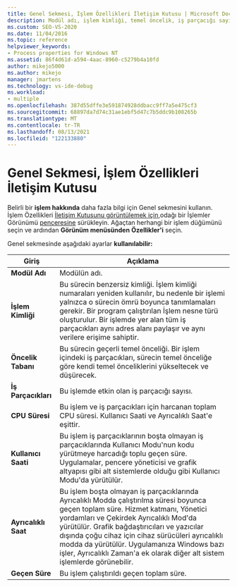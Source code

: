 ```yaml
---
title: Genel Sekmesi, İşlem Özellikleri İletişim Kutusu | Microsoft Docs
description: Modül adı, işlem kimliği, temel öncelik, iş parçacığı sayısı, CPU süresi, kullanıcı saati ve geçen süre gibi bir işlem hakkında bilgi için Genel sekmesini görüntüleyin.
ms.custom: SEO-VS-2020
ms.date: 11/04/2016
ms.topic: reference
helpviewer_keywords:
- Process properties for Windows NT
ms.assetid: 86f4d61d-a594-4aac-8960-c5279b4a10fd
author: mikejo5000
ms.author: mikejo
manager: jmartens
ms.technology: vs-ide-debug
ms.workload:
- multiple
ms.openlocfilehash: 387d55dffe3e591874928ddbacc9ff7a5e475cf3
ms.sourcegitcommit: 68897da7d74c31ae1ebf5d47c7b5ddc9b108265b
ms.translationtype: MT
ms.contentlocale: tr-TR
ms.lasthandoff: 08/13/2021
ms.locfileid: "122133880"
---
```

# <a name="general-tab-process-properties-dialog-box"></a>Genel Sekmesi, İşlem Özellikleri İletişim Kutusu
Belirli bir **işlem hakkında** daha fazla bilgi için Genel sekmesini kullanın. İşlem Özellikleri [İletişim Kutusunu görüntülemek için,](../debugger/process-properties-dialog-box.md)odağı bir İşlemler Görünümü [penceresine](../debugger/processes-view.md) sürükleyin. Ağaçtan herhangi bir işlem düğümünü seçin ve ardından **Görünüm menüsünden** **Özellikler'i** seçin.

 Genel sekmesinde aşağıdaki ayarlar **kullanılabilir:**

|Giriş|Açıklama|
|-----------|-----------------|
|**Modül Adı**|Modülün adı.|
|**İşlem Kimliği**|Bu sürecin benzersiz kimliği. İşlem kimliği numaraları yeniden kullanılır, bu nedenle bir işlemi yalnızca o sürecin ömrü boyunca tanımlamaları gerekir. Bir program çalıştırılan İşlem nesne türü oluşturulur. Bir işlemde yer alan tüm iş parçacıkları aynı adres alanı paylaşır ve aynı verilere erişime sahiptir.|
|**Öncelik Tabanı**|Bu sürecin geçerli temel önceliği. Bir işlem içindeki iş parçacıkları, sürecin temel önceliğe göre kendi temel önceliklerini yükseltecek ve düşürecek.|
|**İş Parçacıkları**|Bu işlemde etkin olan iş parçacığı sayısı.|
|**CPU Süresi**|Bu işlem ve iş parçacıkları için harcanan toplam CPU süresi. Kullanıcı Saati ve Ayrıcalıklı Saat'e eşittir.|
|**Kullanıcı Saati**|Bu işlem iş parçacıklarının boşta olmayan iş parçacıklarında Kullanıcı Modu'nun kodu yürütmeye harcadığı toplu geçen süre. Uygulamalar, pencere yöneticisi ve grafik altyapısı gibi alt sistemlerde olduğu gibi Kullanıcı Modu'da yürütülür.|
|**Ayrıcalıklı Saat**|Bu işlem boşta olmayan iş parçacıklarında Ayrıcalıklı Modda çalıştırılma süresi boyunca geçen toplam süre. Hizmet katmanı, Yönetici yordamları ve Çekirdek Ayrıcalıklı Mod'da yürütülür. Grafik bağdaştırıcıları ve yazıcılar dışında çoğu cihaz için cihaz sürücüleri ayrıcalıklı modda da yürütülür. Uygulamanıza Windows bazı işler, Ayrıcalıklı Zaman'a ek olarak diğer alt sistem işlemlerde görünebilir.|
|**Geçen Süre**|Bu işlem çalıştırıldı geçen toplam süre.|